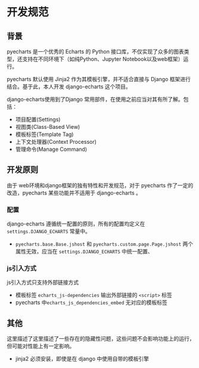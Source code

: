 # 开发规范

## 背景

pyecharts 是一个优秀的 Echarts 的 Python 接口库，不仅实现了众多的图表类型，还支持在不同环境下（如纯Python、Jupyter Notebook以及web框架）运行。

pyecharts 默认使用 Jinja2 作为其模板引擎，并不适合直接与 Django 框架进行结合。基于此，本人开发 django-echarts 这个项目。

django-echarts使用到了Django 常用部件，在使用之前应当对其有所了解。包括：

- 项目配置(Settings)
- 视图类(Class-Based View)
- 模板标签(Template Tag)
- 上下文处理器(Context Processor)
- 管理命令(Manage Command)

## 开发原则

由于 web环境和django框架的独有特性和开发规范，对于 pyecharts 作了一定的改造，pyecharts 某些功能并不适用于 django-echarts 。

### 配置

django-echarts 遵循统一配置的原则，所有的配置均定义在 `settings.DJANGO_ECHARTS` 常量中。


- `pyecharts.base.Base.jshost` 和 `pyecharts.custom.page.Page.jshost` 两个属性无效，应当在 `settings.DJANGO_ECHARTS` 中统一配置、

### js引入方式

js引入方式只支持外部链接方式


- 模板标签 `echarts_js-dependencies` 输出外部链接的 `<script>` 标签
- pyecharts 中`echarts_js_dependencies_embed`  无对应的模板标签



## 其他

这里描述了这里描述了一些存在的隐藏性问题，这些问题不会影响功能上的运行，但可能对性能上有一定影响。

- jinja2 必须安装，即使是在 django 中使用自带的模板引擎